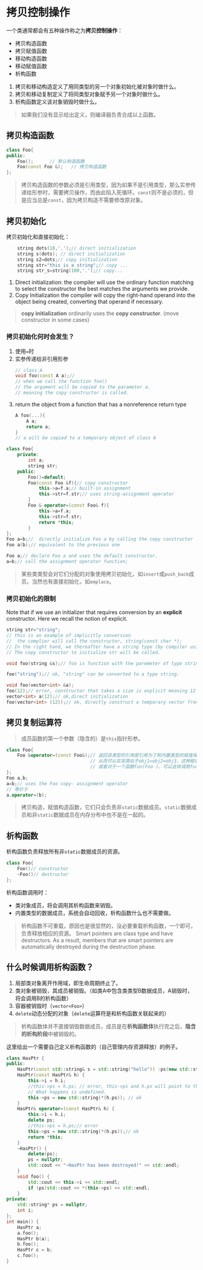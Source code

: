 # 拷贝控制操作

一个类通常都会有五种操作称之为**拷贝控制操作**：
- 拷贝构造函数
- 拷贝赋值函数
- 移动构造函数
- 移动赋值函数
- 析构函数

1. 拷贝和移动构造定义了用同类型的另一个对象初始化被对象时做什么。
2. 拷贝和移动复制定义了将同类型对象赋予另一个对象时做什么。
3. 析构函数定义该对象销毁时做什么。


> 如果我们没有显示给出定义，则编译器负责合成以上函数。

## 拷贝构造函数

```c++
class Foo{
public:
    Foo();      // 默认构造函数
    Foo(const Foo &);   // 拷贝构造函数
};
```

> 拷贝构造函数的参数必须是引用类型，因为如果不是引用类型，那么实参传递给形参时，需要拷贝操作，而由此陷入死循环。`const`则不是必须的，但是应当总是`const`，因为拷贝构造不需要修改原对象。


## 拷贝初始化

拷贝初始化和直接初始化：
```c++
    string dots(10,'.');// direct initialization
    string s(dots); // direct initialization
    string s2=dots;// copy initialization
    string str="this is a string";// copy ...
    string str_s=string(100,'.');// copy...
```
1. Direct initialization:
    the compiler will use the ordinary function matching to select the constructor the best matches the arguments we provide.
2. Copy Initialization
    the compiler will copy the right-hand operand into the object being created, converting that operand if necessary.
> **copy initialization** ordinarily uses the **copy constructor**. (move constructor in some cases)

### 拷贝初始化何时会发生？

1. 使用`=`时
2. 实参传递给非引用形参
    ```c++
    // class A
    void foo(const A a);// 
    // when we call the function foo()
    // the argument will be copied to the parameter a.
    // meaning the copy constructor is called.
    ```
3. return the object from a function that has a nonreference return type
    ```c++
    A foo(...){
        A a;
        return a;
    }
    // a will be copied to a temporary object of class A
    ```
```c++
class Foo{
    private: 
        int a;
        string str;
    public:
        Foo()=default;
        Foo(const Foo &f){// copy constructor
            this->a=f.a;// built-in assignment
            this->str=f.str;// uses string-assignment operator 
        }
        Foo & operator=(const Foo& f){
            this->a=f.a;
            this->str=f.str;
            return *this;
        }
};
Foo a=b;//  directly initialize Foo a by calling the copy constructor
Foo a(b);// equivalent to the previous one

Foo a;// declare Foo a and uses the default constructor.
a=b;// call the assignment operator function;
```

> 某些类类型会对它们分配的对象使用拷贝初始化，如`insert`或`push_back`成员。当然也有直接初始化，如`emplace`。

### 拷贝初始化的限制
Note that if we use an initializer that requires conversion by an **explicit** constructor. Here we recall the notion of explicit.
```c++
string str="string";
// this is an example of implicitly conversion 
//  the complier will call the constructor, string(const char *);
// In the right hand, we thereafter have a string type (by compiler using string("string")).
// The copy constructor to initialize str will be called.

void foo(string &s);// foo is function with the paremeter of type string

foo("string");// ok, "string" can be converted to a type string.

void foo(vector<int> &a);
foo(12);// error, constructor that takes a size is explicit meaning 12 cannot be converted to a vector type.
vector<int> a(12);// ok,direct initialization
foo(vector<int> (12));// ok, directly construct a temporary vector from an int.
```

## 拷贝复制运算符

> 成员函数的第一个参数（隐含的）是`this`指针形参。

```c++
class Foo{
    Foo &operator=(const Foo&);// 返回该类型的引用是引用为了和内置类型的赋值保持一致
                               // 从而可以实现类似于obj1=obj2=obj3，这种赋值操作
                               // 或者对于一个函数fun(Foo )，可以这样调用fun(obj1=obj2)
};
Foo a,b;
a=b;// uses the Foo copy- assignment operator
// 等价于
a.operator=(b);
```

> 拷贝构造，赋值构造函数，它们只会负责非`static`数据成员。`static`数据成员和非`static`数据成员在内存分布中也不是在一起的。

## 析构函数

析构函数负责释放所有非`static`数据成员的资源。
```cpp
class Foo{
    Foo()// constructor
    ~Foo()// destructor
};
```
析构函数调用时：
- 类对象成员，将会调用其析构函数来销毁。
- 内置类型的数据成员，系统会自动回收，析构函数什么也不需要做。

> 析构函数不可重载，原因也是很显然的，没必要重载析构函数，一个即可，负责释放相应的资源。
> Smart pointers are class type and have destructors. As a result, members that are smart pointers are automatically destroyed during the destruction phase.

## 什么时候调用析构函数？

1. 局部类对象离开作用域，即生命周期终止了。
2. 类对象被销毁，其成员被销毁。（如类A中包含类类型B数据成员，A销毁时，将会调用B的析构函数）
3. 容器被销毁时（`vector<Foo>`）
4. `delete`动态分配的对象（`delete`运算符是和析构函数关联起来的）

> 析构函数体并不直接销毁数据成员，成员是在**析构函数体**执行完之后，**隐含的析构阶段**中被销毁的。

这里给出一个需要自己定义析构函数的（自己管理内存资源释放）的例子。
```c++
class HasPtr {
public:
    HasPtr(const std::string& s = std::string("hello")) :ps(new std::string(s)), i(0) {}
    HasPtr(const HasPtr& h) {
        this->i = h.i;
        //this->ps = h.ps; // error, this->ps and h.ps will point to the same object, and thus the pointer will be deleted twice.
        // What happens is undefined.
        this->ps = new std::string(*(h.ps)); // ok
    }
    HasPtr& operator=(const HasPtr& h) {
        this->i = h.i;
        delete ps;
        //this->ps = h.ps;// error
        this->ps = new std::string(*(h.ps));// ok
        return *this;
    }
    ~HasPtr() {
        delete(ps);
        ps = nullptr;
        std::cout << "~HasPtr has been destroyed!" << std::endl;
    }
    void foo() {
        std::cout << this->i << std::endl;
        if (ps)std::cout << *(this->ps) << std::endl;
    }
private:
    std::string* ps = nullptr;
    int i;
};
int main() {
    HasPtr a;
    a.foo();
    HasPtr b(a);
    b.foo();
    HasPtr c = b;
    c.foo();
}
```


